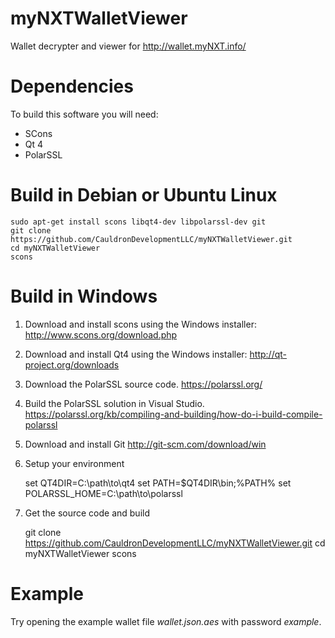 myNXTWalletViewer
=================

Wallet decrypter and viewer for http://wallet.myNXT.info/

Dependencies
============
To build this software you will need:

  * SCons
  * Qt 4
  * PolarSSL

Build in Debian or Ubuntu Linux
===============================

    sudo apt-get install scons libqt4-dev libpolarssl-dev git
    git clone https://github.com/CauldronDevelopmentLLC/myNXTWalletViewer.git
    cd myNXTWalletViewer
    scons

Build in Windows
================

  1. Download and install scons using the Windows installer:
    http://www.scons.org/download.php

  2. Download and install Qt4 using the Windows installer:
    http://qt-project.org/downloads

  3. Download the PolarSSL source code.
    https://polarssl.org/

  4. Build the PolarSSL solution in Visual Studio.
    https://polarssl.org/kb/compiling-and-building/how-do-i-build-compile-polarssl

  5. Download and install Git
    http://git-scm.com/download/win

  6. Setup your environment

        set QT4DIR=C:\path\to\qt4
        set PATH=$QT4DIR\bin;%PATH%
        set POLARSSL_HOME=C:\path\to\polarssl

  7. Get the source code and build

        git clone https://github.com/CauldronDevelopmentLLC/myNXTWalletViewer.git
        cd myNXTWalletViewer
        scons

Example
=======

Try opening the example wallet file *wallet.json.aes* with password *example*.
